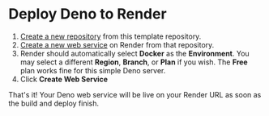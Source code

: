 # Deploy Deno to Render

1. [Create a new repository](https://github.com/render-examples/deno/generate) from this template repository.
2. [Create a new web service](https://dashboard.render.com/select-repo?type=web) on Render from that repository.
3. Render should automatically select **Docker** as the **Environment**. You may select a different **Region**, **Branch**, or **Plan** if you wish. The **Free** plan works fine for this simple Deno server.
4. Click **Create Web Service**

That's it! Your Deno web service will be live on your Render URL as soon as the build and deploy finish.
